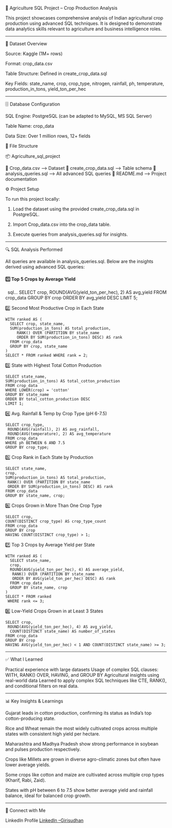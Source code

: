 🌾 Agriculture SQL Project – Crop Production Analysis

This project showcases comprehensive analysis of Indian agricultural crop production using advanced SQL techniques. It is designed to demonstrate data analytics skills relevant to agriculture and business intelligence roles.


---

📁 Dataset Overview

Source: Kaggle (1M+ rows)

Format: crop_data.csv

Table Structure: Defined in create_crop_data.sql

Key Fields: state_name, crop, crop_type, nitrogen, rainfall, ph, temperature, production_in_tons, yield_ton_per_hec



---

🗄 Database Configuration

SQL Engine: PostgreSQL (can be adapted to MySQL, MS SQL Server)

Table Name: crop_data

Data Size: Over 1 million rows, 12+ fields

🧩 File Structure

📦 Agriculture_sql_project

  📄 Crop_data.csv  --> Dataset
  📄 create_crop_data.sql --> Table schema
  📄 analysis_queries.sql --> All advanced SQL queries
  📄 README.md  --> Project documentation

⚙️ Project Setup

To run this project locally:

1. Load the dataset using the provided create_crop_data.sql in PostgreSQL.


2. Import Crop_data.csv into the crop_data table.


3. Execute queries from analysis_queries.sql for insights.

---

🔍 SQL Analysis Performed

All queries are available in analysis_queries.sql. Below are the insights derived using advanced SQL queries:

#### 1️⃣ Top 5 Crops by Average Yield  ####

``` ```sql...
SELECT crop, 
ROUND(AVG(yield_ton_per_hec), 2) AS avg_yield
FROM crop_data
GROUP BY crop
ORDER BY avg_yield DESC
LIMIT 5;
``` ```

2️⃣ Second Most Productive Crop in Each State

```sql...
WITH ranked AS (
  SELECT crop, state_name, 
  SUM(production_in_tons) AS total_production,
     RANK() OVER (PARTITION BY state_name 
     ORDER BY SUM(production_in_tons) DESC) AS rank
  FROM crop_data
  GROUP BY crop, state_name
)
SELECT * FROM ranked WHERE rank = 2;

```

3️⃣ State with Highest Total Cotton Production

```sql...
SELECT state_name, 
SUM(production_in_tons) AS total_cotton_production
FROM crop_data
WHERE LOWER(crop) = 'cotton'
GROUP BY state_name
ORDER BY total_cotton_production DESC
LIMIT 1;
```

4️⃣ Avg. Rainfall & Temp by Crop Type (pH 6-7.5)

```sql...
SELECT crop_type,
 ROUND(AVG(rainfall), 2) AS avg_rainfall,
 ROUND(AVG(temperature), 2) AS avg_temperature
FROM crop_data
WHERE ph BETWEEN 6 AND 7.5
GROUP BY crop_type;
```

5️⃣ Crop Rank in Each State by Production

```sql...
SELECT state_name, 
crop, 
SUM(production_in_tons) AS total_production,
 RANK() OVER (PARTITION BY state_name 
 ORDER BY SUM(production_in_tons) DESC) AS rank
FROM crop_data
GROUP BY state_name, crop;
```

6️⃣ Crops Grown in More Than One Crop Type

```sql...
SELECT crop, 
COUNT(DISTINCT crop_type) AS crop_type_count
FROM crop_data
GROUP BY crop
HAVING COUNT(DISTINCT crop_type) > 1;
```

7️⃣ Top 3 Crops by Average Yield per State

```sql...
WITH ranked AS (
  SELECT state_name, 
  crop,
  ROUND(AVG(yield_ton_per_hec), 4) AS average_yield,
   RANK() OVER (PARTITION BY state_name 
   ORDER BY AVG(yield_ton_per_hec) DESC) AS rank
  FROM crop_data
  GROUP BY state_name, crop
)
SELECT * FROM ranked
 WHERE rank <= 3;
```

8️⃣ Low-Yield Crops Grown in at Least 3 States

```sql...
SELECT crop,
 ROUND(AVG(yield_ton_per_hec), 4) AS avg_yield,
  COUNT(DISTINCT state_name) AS number_of_states
FROM crop_data
GROUP BY crop
HAVING AVG(yield_ton_per_hec) < 1 AND COUNT(DISTINCT state_name) >= 3;
```

---

✅ What I Learned

Practical experience with large datasets
Usage of complex SQL clauses: WITH, RANK() OVER, HAVING, and GROUP BY Agricultural insights using real-world data Learned to apply complex SQL techniques like CTE, RANK(), and conditional filters on real data.

---

📊 Key Insights & Learnings

Gujarat leads in cotton production, confirming its status as India’s top cotton-producing state.

Rice and Wheat remain the most widely cultivated crops across multiple states with consistent high yield per hectare.

Maharashtra and Madhya Pradesh show strong performance in soybean and pulses production respectively.

Crops like Millets are grown in diverse agro-climatic zones but often have lower average yields.

Some crops like cotton and maize are cultivated across multiple crop types (Kharif, Rabi, Zaid).

States with pH between 6 to 7.5 show better average yield and rainfall balance, ideal for balanced crop growth.




---

🔗 Connect with Me

LinkedIn Profile
[LinkedIn –Girisudhan](https://www.linkedin.com/in/girisudhan)


